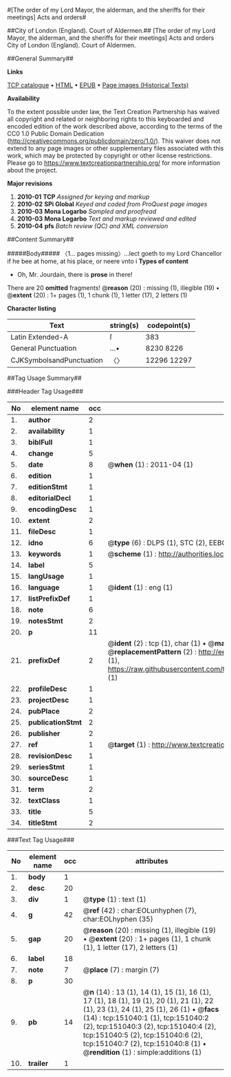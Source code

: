 #[The order of my Lord Mayor, the alderman, and the sheriffs for their meetings] Acts and orders#

##City of London (England). Court of Aldermen.##
[The order of my Lord Mayor, the alderman, and the sheriffs for their meetings]
Acts and orders
City of London (England). Court of Aldermen.

##General Summary##

**Links**

[TCP catalogue](http://www.ota.ox.ac.uk/tcp/)  • 
[HTML](http://tei.it.ox.ac.uk/tcp/Texts-HTML/free/A72/A72783.html)  • 
[EPUB](http://tei.it.ox.ac.uk/tcp/Texts-EPUB/free/A72/A72783.epub) • 
[Page images (Historical Texts)](https://historicaltexts.jisc.ac.uk/eebo-99898926e)

**Availability**

To the extent possible under law, the Text Creation Partnership has waived all copyright and related or neighboring rights to this keyboarded and encoded edition of the work described above, according to the terms of the CC0 1.0 Public Domain Dedication (http://creativecommons.org/publicdomain/zero/1.0/). This waiver does not extend to any page images or other supplementary files associated with this work, which may be protected by copyright or other license restrictions. Please go to https://www.textcreationpartnership.org/ for more information about the project.

**Major revisions**

1. __2010-01__ __TCP__ *Assigned for keying and markup*
1. __2010-02__ __SPi Global__ *Keyed and coded from ProQuest page images*
1. __2010-03__ __Mona Logarbo__ *Sampled and proofread*
1. __2010-03__ __Mona Logarbo__ *Text and markup reviewed and edited*
1. __2010-04__ __pfs__ *Batch review (QC) and XML conversion*

##Content Summary##

#####Body#####
〈1… pages missing〉…lect goeth to my Lord Chancellor if he bee at home, at his place, or neere vnto i
**Types of content**

  * Oh, Mr. Jourdain, there is **prose** in there!

There are 20 **omitted** fragments! 
 @__reason__ (20) : missing (1), illegible (19)  •  @__extent__ (20) : 1+ pages (1), 1 chunk (1), 1 letter (17), 2 letters (1)

**Character listing**


|Text|string(s)|codepoint(s)|
|---|---|---|
|Latin Extended-A|ſ|383|
|General Punctuation|…•|8230 8226|
|CJKSymbolsandPunctuation|〈〉|12296 12297|

##Tag Usage Summary##

###Header Tag Usage###

|No|element name|occ|attributes|
|---|---|---|---|
|1.|__author__|2||
|2.|__availability__|1||
|3.|__biblFull__|1||
|4.|__change__|5||
|5.|__date__|8| @__when__ (1) : 2011-04 (1)|
|6.|__edition__|1||
|7.|__editionStmt__|1||
|8.|__editorialDecl__|1||
|9.|__encodingDesc__|1||
|10.|__extent__|2||
|11.|__fileDesc__|1||
|12.|__idno__|6| @__type__ (6) : DLPS (1), STC (2), EEBO-CITATION (1), PROQUEST (1), VID (1)|
|13.|__keywords__|1| @__scheme__ (1) : http://authorities.loc.gov/ (1)|
|14.|__label__|5||
|15.|__langUsage__|1||
|16.|__language__|1| @__ident__ (1) : eng (1)|
|17.|__listPrefixDef__|1||
|18.|__note__|6||
|19.|__notesStmt__|2||
|20.|__p__|11||
|21.|__prefixDef__|2| @__ident__ (2) : tcp (1), char (1)  •  @__matchPattern__ (2) : ([0-9\-]+):([0-9IVX]+) (1), (.+) (1)  •  @__replacementPattern__ (2) : http://eebo.chadwyck.com/downloadtiff?vid=$1&page=$2 (1), https://raw.githubusercontent.com/textcreationpartnership/Texts/master/tcpchars.xml#$1 (1)|
|22.|__profileDesc__|1||
|23.|__projectDesc__|1||
|24.|__pubPlace__|2||
|25.|__publicationStmt__|2||
|26.|__publisher__|2||
|27.|__ref__|1| @__target__ (1) : http://www.textcreationpartnership.org/docs/. (1)|
|28.|__revisionDesc__|1||
|29.|__seriesStmt__|1||
|30.|__sourceDesc__|1||
|31.|__term__|2||
|32.|__textClass__|1||
|33.|__title__|5||
|34.|__titleStmt__|2||


###Text Tag Usage###

|No|element name|occ|attributes|
|---|---|---|---|
|1.|__body__|1||
|2.|__desc__|20||
|3.|__div__|1| @__type__ (1) : text (1)|
|4.|__g__|42| @__ref__ (42) : char:EOLunhyphen (7), char:EOLhyphen (35)|
|5.|__gap__|20| @__reason__ (20) : missing (1), illegible (19)  •  @__extent__ (20) : 1+ pages (1), 1 chunk (1), 1 letter (17), 2 letters (1)|
|6.|__label__|18||
|7.|__note__|7| @__place__ (7) : margin (7)|
|8.|__p__|30||
|9.|__pb__|14| @__n__ (14) : 13 (1), 14 (1), 15 (1), 16 (1), 17 (1), 18 (1), 19 (1), 20 (1), 21 (1), 22 (1), 23 (1), 24 (1), 25 (1), 26 (1)  •  @__facs__ (14) : tcp:151040:1 (1), tcp:151040:2 (2), tcp:151040:3 (2), tcp:151040:4 (2), tcp:151040:5 (2), tcp:151040:6 (2), tcp:151040:7 (2), tcp:151040:8 (1)  •  @__rendition__ (1) : simple:additions (1)|
|10.|__trailer__|1||
